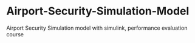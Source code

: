 # Airport-Security-Simulation-Model
Airport Security Simulation model with simulink, performance evaluation course
